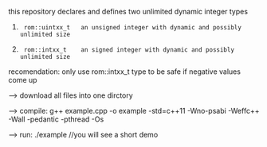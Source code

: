 this repository declares and defines two unlimited dynamic integer types
1.      rom::uintxx_t   an unsigned integer with dynamic and possibly unlimited size
2.      rom::intxx_t    an signed integer with dynamic and possibly unlimited size
recomendation:  only use rom::intxx_t type to be safe if negative values come up

--> download all files into one dirctory

--> compile:
g++ example.cpp -o example -std=c++11 -Wno-psabi -Weffc++ -Wall -pedantic -pthread -Os 

--> run:
./example	//you will see a short demo
